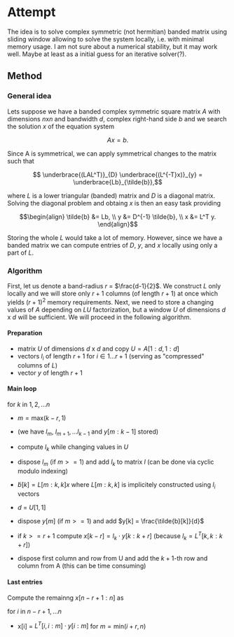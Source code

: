 # Attempt

The idea is to solve complex symmetric (not hermitian) banded matrix using sliding window allowing to solve the system locally, i.e. with minimal memory usage. I am not sure about a numerical stability, but it may work well. Maybe at least as a initial guess for an iterative solver(?).

## Method

### General idea
Lets suppose we have a banded complex symmetric square matrix $A$ with dimensions $n$x$n$ and bandwidth $d$, complex right-hand side $b$ and we search the solution $x$ of the equation system

```math
Ax = b.
```

Since A is symmetrical, we can apply symmetrical changes to the matrix such that 
```math

\underbrace{(LAL^T)}_{D} \underbrace{(L^{-T}x)}_{y} = \underbrace{Lb}_{\tilde{b}},
```

where $L$ is a lower triangular (banded) matrix and $D$ is a diagonal matrix. Solving the diagonal problem and obtaing $x$ is then an easy task providing
```math
\begin{align}
\tilde{b} &= Lb,
\\
y &= D^{-1} \tilde{b},
\\
x &= L^T y.
\end{align}
```

Storing the whole $L$ would take a lot of memory. However, since we have a banded matrix we can compute entries of $D$, $y$, and $x$ locally using only a part of $L$.

### Algorithm
First, let us denote a band-radius $r$ = $\frac{d-1}{2}$. We construct $L$ only locally and we will store only $r+1$ columns (of length $r+1$) at once which yields $(r+1)^2$ memory requirements. Next, we need to store a changing values of $A$ depending on $LU$ factorization, but a window $U$ of dimensions $d$ x $d$ will be sufficient. We will proceed in the following algorithm.


#### Preparation

- matrix $U$ of dimensions $d$ x $d$ and copy $U = A[1:d, 1:d]$
- vectors $l_i$ of length $r+1$ for $i \in 1 \dots r+1$ (serving as "compressed" columns of $L$)
- vector $y$ of length $r + 1$

#### Main loop
for $k$ in $1, 2, \dots n$
- $m = \text{max}(k-r, 1)$
- (we have $l_{m}$, $l_{m+1}, \dots l_{k-1}$ and $y[m : k-1]$ stored)
- compute $l_k$ while changing values in $U$
- dispose $l_m$ (if $m >= 1$) and add $l_k$ to matrix $l$ (can be done via cyclic modulo indexing)

- $\tilde{b}[k] = L[m : k, k] x$ where $L[m : k, k]$ is implicitely constructed using $l_i$ vectors
- $d$ = $U[1,1]$

- dispose $y[m]$ (if $m >= 1$) and add $y[k] = \frac{\tilde{b}[k]}{d}$


- if $k >= r+1$ compute $x[k - r] = l_k \cdot y[k:k +r]$ (because $l_k = L^T[k, k : k + r]$)

- dispose first column and row from U and add the $k+1$-th row and column from A (this can be time consuming)

#### Last entries
Compute the remainng $x[n-r+1 : n]$ as

for $i$ in $n-r+1, \dots n$

- x[i] = $L^T[i, i : m] \cdot y[i : m]$ for $m = \text{min}(i +r, n)$
